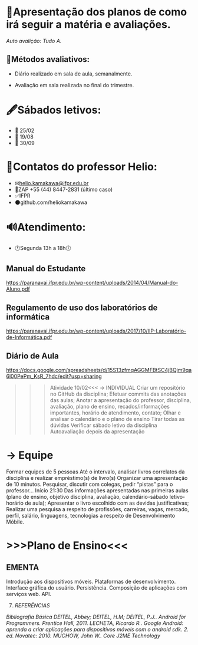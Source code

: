 # 📢Apresentação dos planos de como irá seguir a matéria e avaliações.

*Auto avalição: Tudo A.*

## 📑Métodos avaliativos:

* Diário realizado em sala de aula, semanalmente.

* Avaliação em sala realizada no final do trimestre.


# 🖋Sábados letivos:
* 📅 25/02
* 📅 19/08
* 📅 30/09

# 📓Contatos do professor Helio:

 * ✉helio.kamakawa@ifpr.edu.br 
 * 🚫ZAP +55 (44) 8447-2831 (último caso)
 * ✅IFPR
 * 🌑github.com/heliokamakawa

# 🔊Atendimento:

* 🕐Segunda 13h a 18h🕕


## Manual do Estudante
https://paranavai.ifpr.edu.br/wp-content/uploads/2014/04/Manual-do-Aluno.pdf

## Regulamento de uso dos laboratórios de informática
https://paranavai.ifpr.edu.br/wp-content/uploads/2017/10/IIP-Laboratório-de-Informática.pdf

## Diário de Aula 
https://docs.google.com/spreadsheets/d/15S13zfmqAGGMFBtSC4jBQjm9qa6l00PePm_KsR_7hdc/edit?usp=sharing



>>>Atividade 10/02<<<
→ INDIVIDUAL
Criar um repositório no GitHub da disciplina;
Efetuar commits das anotações das aulas;
Anotar a apresentação do professor, disciplina, avaliação, plano de ensino, recados/informações importantes, horário de atendimento, contato;
Olhar e analisar o calendário e o plano de ensino
Tirar todas as dúvidas 
Verificar sábado letivo da disciplina
Autoavaliação depois da apresentação

# → Equipe
  Formar equipes de 5 pessoas 
  Até o intervalo, analisar livros correlatos da disciplina e realizar empréstimo(s) de livro(s)
  Organizar uma apresentação de 10 minutos. Pesquisar, discutir com colegas, pedir “pistas” para o professor... 
  Início 21:30
  Das informações apresentadas nas primeiras aulas (plano de ensino, objetivo disciplina, avaliação, calendário-sábado letivo-horário de aula);
  Apresentar o livro escolhido com as devidas justificativas;
  Realizar uma pesquisa a respeito de profissões, carreiras, vagas, mercado, perfil, salário, linguagens, tecnologias a respeito de Desenvolvimento Móbile.


# >>>Plano de Ensino<<<

## EMENTA
  Introdução aos dispositivos móveis. Plataformas de desenvolvimento. Interface gráfica do usuário. Persistência. Composição de aplicações com serviços web. API.

7. *REFERÊNCIAS* 

*Bibliografia Básica 
DEITEL, Abbey; DEITEL, H.M; DEITEL, P.J.. Android for Programmers. Prentice Hall, 2011.
LECHETA, Ricardo R.. Google Android: aprenda a criar aplicações para dispositivos móveis com o android sdk. 2. ed. Novatec: 2010.
MUCHOW, John W.. Core J2ME Technology*
